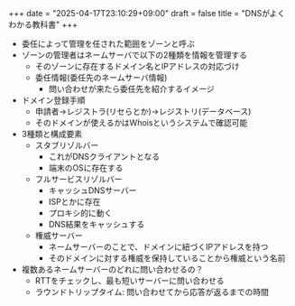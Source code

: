 +++
date = "2025-04-17T23:10:29+09:00"
draft = false
title = "DNSがよくわかる教科書"
+++


- 委任によって管理を任された範囲をゾーンと呼ぶ
- ゾーンの管理者はネームサーバで以下の2種類を情報を管理する
    - そのゾーンに存在するドメイン名とIPアドレスの対応づけ
    - 委任情報(委任先のネームサーバ情報)
        - 問い合わせが来たら委任先を紹介するイメージ
- ドメイン登録手順
    - 申請者→レジストラ(リセらとか)→レジストリ(データベース)
    - そのドメインが使えるかはWhoisというシステムで確認可能
- 3種類と構成要素
    - スタブリゾルバー
        - これがDNSクライアントとなる
        - 端末のOSに存在する
    - フルサービスリゾルバー
        - キャッシュDNSサーバー
        - ISPとかに存在
        - プロキシ的に動く
        - DNS結果をキャッシュする
    - 権威サーバー
        - ネームサーバーのことで、ドメインに紐づくIPアドレスを持つ
        - そのドメインに対する権威を保持していることから権威という名前
- 複数あるネームサーバーのどれに問い合わせるの？
    - RTTをチェックし、最も短いサーバーに問い合わせる
    - ラウンドトリップタイム: 問い合わせてから応答が返るまでの時間